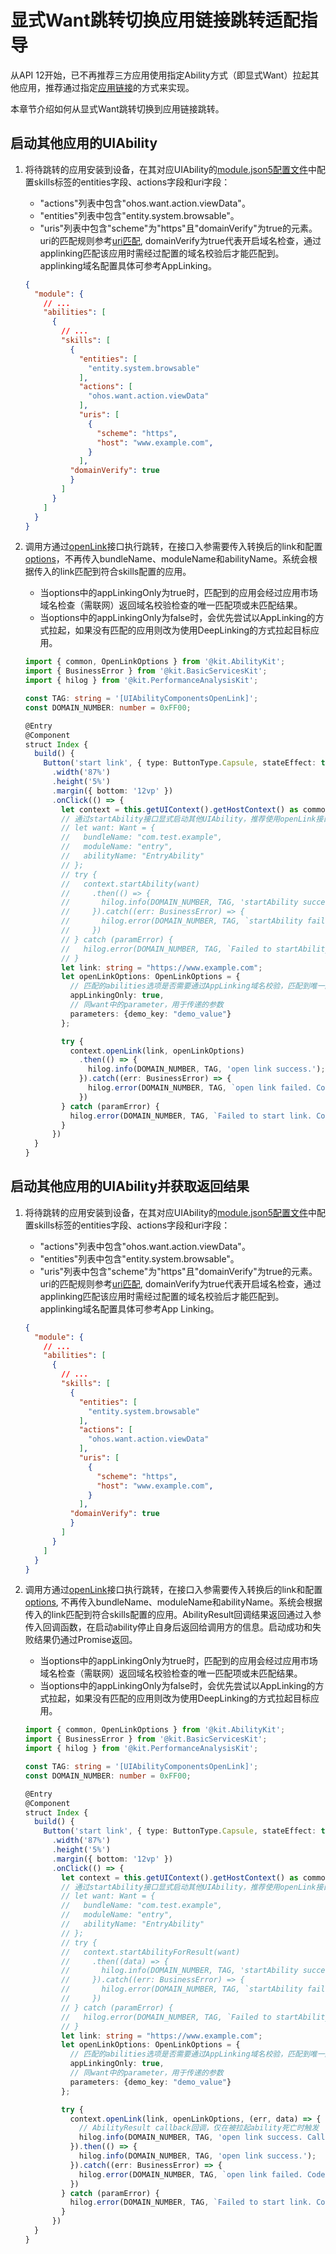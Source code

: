 # 显式Want跳转切换应用链接跳转适配指导

从API 12开始，已不再推荐三方应用使用指定Ability方式（即显式Want）拉起其他应用，推荐通过指定[应用链接](app-startup-overview.md#应用链接)的方式来实现。

本章节介绍如何从显式Want跳转切换到应用链接跳转。

## 启动其他应用的UIAbility

1. 将待跳转的应用安装到设备，在其对应UIAbility的[module.json5配置文件](../quick-start/module-configuration-file.md)中配置skills标签的entities字段、actions字段和uri字段：
    - "actions"列表中包含"ohos.want.action.viewData"。
    - "entities"列表中包含"entity.system.browsable"。
    - "uris"列表中包含"scheme"为"https"且"domainVerify"为true的元素。uri的匹配规则参考[uri匹配](explicit-implicit-want-mappings.md#uri匹配规则), domainVerify为true代表开启域名检查，通过applinking匹配该应用时需经过配置的域名校验后才能匹配到。applinking域名配置具体可参考AppLinking。

    ```json
    {
      "module": {
        // ...
        "abilities": [
          {
            // ...
            "skills": [
              {
                "entities": [
                  "entity.system.browsable"
                ],
                "actions": [
                  "ohos.want.action.viewData"
                ],
                "uris": [
                  {
                    "scheme": "https",
                    "host": "www.example.com",
                  }
                ],
              "domainVerify": true
              }
            ]
          }
        ]
      }
    }
    ```

2. 调用方通过[openLink](../reference/apis-ability-kit/js-apis-inner-application-uiAbilityContext.md#uiabilitycontextopenlink12)接口执行跳转，在接口入参需要传入转换后的link和配置[options](../reference/apis-ability-kit/js-apis-app-ability-openLinkOptions.md)，不再传入bundleName、moduleName和abilityName。系统会根据传入的link匹配到符合skills配置的应用。
    - 当options中的appLinkingOnly为true时，匹配到的应用会经过应用市场域名检查（需联网）返回域名校验检查的唯一匹配项或未匹配结果。
    - 当options中的appLinkingOnly为false时，会优先尝试以AppLinking的方式拉起，如果没有匹配的应用则改为使用DeepLinking的方式拉起目标应用。

    ```ts
    import { common, OpenLinkOptions } from '@kit.AbilityKit';
    import { BusinessError } from '@kit.BasicServicesKit';
    import { hilog } from '@kit.PerformanceAnalysisKit';

    const TAG: string = '[UIAbilityComponentsOpenLink]';
    const DOMAIN_NUMBER: number = 0xFF00;

    @Entry
    @Component
    struct Index {
      build() {
        Button('start link', { type: ButtonType.Capsule, stateEffect: true })
          .width('87%')
          .height('5%')
          .margin({ bottom: '12vp' })
          .onClick(() => {
            let context = this.getUIContext().getHostContext() as common.UIAbilityContext;
            // 通过startAbility接口显式启动其他UIAbility，推荐使用openLink接口。
            // let want: Want = {
            //   bundleName: "com.test.example",
            //   moduleName: "entry",
            //   abilityName: "EntryAbility"
            // };
            // try {
            //   context.startAbility(want)
            //     .then(() => {
            //       hilog.info(DOMAIN_NUMBER, TAG, 'startAbility success.');
            //     }).catch((err: BusinessError) => {
            //       hilog.error(DOMAIN_NUMBER, TAG, `startAbility failed. Code is ${err.code}, message is ${err.message}`);
            //     })
            // } catch (paramError) {
            //   hilog.error(DOMAIN_NUMBER, TAG, `Failed to startAbility. Code is ${paramError.code}, message is ${paramError.message}`);
            // }
            let link: string = "https://www.example.com";
            let openLinkOptions: OpenLinkOptions = {
              // 匹配的abilities选项是否需要通过AppLinking域名校验，匹配到唯一配置过的应用ability
              appLinkingOnly: true,
              // 同want中的parameter，用于传递的参数
              parameters: {demo_key: "demo_value"}
            };

            try {
              context.openLink(link, openLinkOptions)
                .then(() => {
                  hilog.info(DOMAIN_NUMBER, TAG, 'open link success.');
                }).catch((err: BusinessError) => {
                  hilog.error(DOMAIN_NUMBER, TAG, `open link failed. Code is ${err.code}, message is ${err.message}`);
                })
            } catch (paramError) {
              hilog.error(DOMAIN_NUMBER, TAG, `Failed to start link. Code is ${paramError.code}, message is ${paramError.message}`);
            }
          })
      }
    }
    ```

## 启动其他应用的UIAbility并获取返回结果

1. 将待跳转的应用安装到设备，在其对应UIAbility的[module.json5配置文件](../quick-start/module-configuration-file.md)中配置skills标签的entities字段、actions字段和uri字段：

    - "actions"列表中包含"ohos.want.action.viewData"。
    - "entities"列表中包含"entity.system.browsable"。
    - "uris"列表中包含"scheme"为"https"且"domainVerify"为true的元素。uri的匹配规则参考[uri匹配](explicit-implicit-want-mappings.md#uri匹配规则), domainVerify为true代表开启域名检查，通过applinking匹配该应用时需经过配置的域名校验后才能匹配到。applinking域名配置具体可参考App Linking。

    ```json
    {
      "module": {
        // ...
        "abilities": [
          {
            // ...
            "skills": [
              {
                "entities": [
                  "entity.system.browsable"
                ],
                "actions": [
                  "ohos.want.action.viewData"
                ],
                "uris": [
                  {
                    "scheme": "https",
                    "host": "www.example.com",
                  }
                ],
              "domainVerify": true
              }
            ]
          }
        ]
      }
    }
    ```

2. 调用方通过[openLink](../reference/apis-ability-kit/js-apis-inner-application-uiAbilityContext.md#uiabilitycontextopenlink12)接口执行跳转，在接口入参需要传入转换后的link和配置[options](../reference/apis-ability-kit/js-apis-app-ability-openLinkOptions.md), 不再传入bundleName、moduleName和abilityName。系统会根据传入的link匹配到符合skills配置的应用。AbilityResult回调结果返回通过入参传入回调函数，在启动ability停止自身后返回给调用方的信息。启动成功和失败结果仍通过Promise返回。<br>
    - 当options中的appLinkingOnly为true时，匹配到的应用会经过应用市场域名检查（需联网）返回域名校验检查的唯一匹配项或未匹配结果。
    - 当options中的appLinkingOnly为false时，会优先尝试以AppLinking的方式拉起，如果没有匹配的应用则改为使用DeepLinking的方式拉起目标应用。

    ```ts
    import { common, OpenLinkOptions } from '@kit.AbilityKit';
    import { BusinessError } from '@kit.BasicServicesKit';
    import { hilog } from '@kit.PerformanceAnalysisKit';

    const TAG: string = '[UIAbilityComponentsOpenLink]';
    const DOMAIN_NUMBER: number = 0xFF00;

    @Entry
    @Component
    struct Index {
      build() {
        Button('start link', { type: ButtonType.Capsule, stateEffect: true })
          .width('87%')
          .height('5%')
          .margin({ bottom: '12vp' })
          .onClick(() => {
            let context = this.getUIContext().getHostContext() as common.UIAbilityContext;
            // 通过startAbility接口显式启动其他UIAbility，推荐使用openLink接口。
            // let want: Want = {
            //   bundleName: "com.test.example",
            //   moduleName: "entry",
            //   abilityName: "EntryAbility"
            // };
            // try {
            //   context.startAbilityForResult(want)
            //     .then((data) => {
            //       hilog.info(DOMAIN_NUMBER, TAG, 'startAbility success. data:' + JSON.stringify(data));
            //     }).catch((err: BusinessError) => {
            //       hilog.error(DOMAIN_NUMBER, TAG, `startAbility failed. Code is ${err.code}, message is ${err.message}`);
            //     })
            // } catch (paramError) {
            //   hilog.error(DOMAIN_NUMBER, TAG, `Failed to startAbility. Code is ${paramError.code}, message is ${paramError.message}`);
            // }
            let link: string = "https://www.example.com";
            let openLinkOptions: OpenLinkOptions = {
              // 匹配的abilities选项是否需要通过AppLinking域名校验，匹配到唯一配置过的应用ability
              appLinkingOnly: true,
              // 同want中的parameter，用于传递的参数
              parameters: {demo_key: "demo_value"}
            };

            try {
              context.openLink(link, openLinkOptions, (err, data) => {
                // AbilityResult callback回调，仅在被拉起ability死亡时触发
                hilog.info(DOMAIN_NUMBER, TAG, 'open link success. Callback result:' + JSON.stringify(data));
              }).then(() => {
                hilog.info(DOMAIN_NUMBER, TAG, 'open link success.');
              }).catch((err: BusinessError) => {
                hilog.error(DOMAIN_NUMBER, TAG, `open link failed. Code is ${err.code}, message is ${err.message}`);
              })
            } catch (paramError) {
              hilog.error(DOMAIN_NUMBER, TAG, `Failed to start link. Code is ${paramError.code}, message is ${paramError.message}`);
            }
          })
      }
    }
    ```